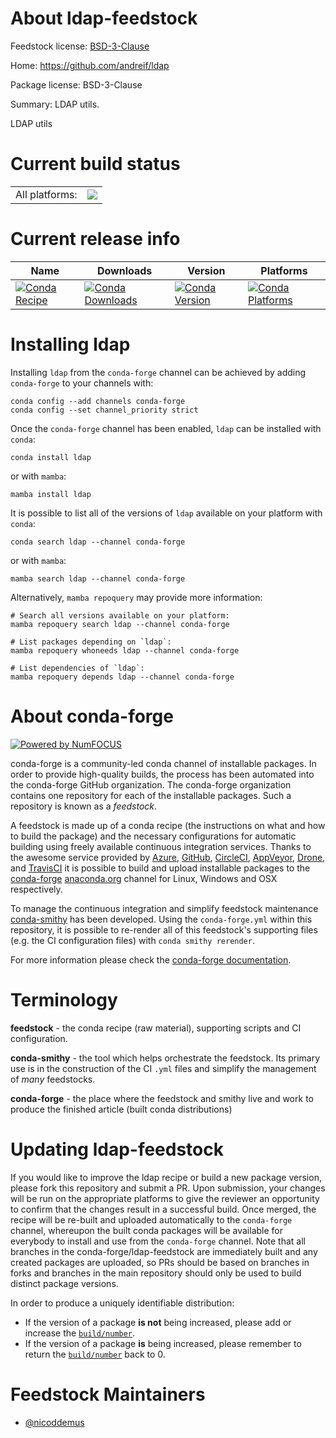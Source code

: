 About ldap-feedstock
====================

Feedstock license: [BSD-3-Clause](https://github.com/conda-forge/ldap-feedstock/blob/main/LICENSE.txt)

Home: https://github.com/andreif/ldap

Package license: BSD-3-Clause

Summary: LDAP utils.

LDAP utils

Current build status
====================


<table><tr><td>All platforms:</td>
    <td>
      <a href="https://dev.azure.com/conda-forge/feedstock-builds/_build/latest?definitionId=5188&branchName=main">
        <img src="https://dev.azure.com/conda-forge/feedstock-builds/_apis/build/status/ldap-feedstock?branchName=main">
      </a>
    </td>
  </tr>
</table>

Current release info
====================

| Name | Downloads | Version | Platforms |
| --- | --- | --- | --- |
| [![Conda Recipe](https://img.shields.io/badge/recipe-ldap-green.svg)](https://anaconda.org/conda-forge/ldap) | [![Conda Downloads](https://img.shields.io/conda/dn/conda-forge/ldap.svg)](https://anaconda.org/conda-forge/ldap) | [![Conda Version](https://img.shields.io/conda/vn/conda-forge/ldap.svg)](https://anaconda.org/conda-forge/ldap) | [![Conda Platforms](https://img.shields.io/conda/pn/conda-forge/ldap.svg)](https://anaconda.org/conda-forge/ldap) |

Installing ldap
===============

Installing `ldap` from the `conda-forge` channel can be achieved by adding `conda-forge` to your channels with:

```
conda config --add channels conda-forge
conda config --set channel_priority strict
```

Once the `conda-forge` channel has been enabled, `ldap` can be installed with `conda`:

```
conda install ldap
```

or with `mamba`:

```
mamba install ldap
```

It is possible to list all of the versions of `ldap` available on your platform with `conda`:

```
conda search ldap --channel conda-forge
```

or with `mamba`:

```
mamba search ldap --channel conda-forge
```

Alternatively, `mamba repoquery` may provide more information:

```
# Search all versions available on your platform:
mamba repoquery search ldap --channel conda-forge

# List packages depending on `ldap`:
mamba repoquery whoneeds ldap --channel conda-forge

# List dependencies of `ldap`:
mamba repoquery depends ldap --channel conda-forge
```


About conda-forge
=================

[![Powered by
NumFOCUS](https://img.shields.io/badge/powered%20by-NumFOCUS-orange.svg?style=flat&colorA=E1523D&colorB=007D8A)](https://numfocus.org)

conda-forge is a community-led conda channel of installable packages.
In order to provide high-quality builds, the process has been automated into the
conda-forge GitHub organization. The conda-forge organization contains one repository
for each of the installable packages. Such a repository is known as a *feedstock*.

A feedstock is made up of a conda recipe (the instructions on what and how to build
the package) and the necessary configurations for automatic building using freely
available continuous integration services. Thanks to the awesome service provided by
[Azure](https://azure.microsoft.com/en-us/services/devops/), [GitHub](https://github.com/),
[CircleCI](https://circleci.com/), [AppVeyor](https://www.appveyor.com/),
[Drone](https://cloud.drone.io/welcome), and [TravisCI](https://travis-ci.com/)
it is possible to build and upload installable packages to the
[conda-forge](https://anaconda.org/conda-forge) [anaconda.org](https://anaconda.org/)
channel for Linux, Windows and OSX respectively.

To manage the continuous integration and simplify feedstock maintenance
[conda-smithy](https://github.com/conda-forge/conda-smithy) has been developed.
Using the ``conda-forge.yml`` within this repository, it is possible to re-render all of
this feedstock's supporting files (e.g. the CI configuration files) with ``conda smithy rerender``.

For more information please check the [conda-forge documentation](https://conda-forge.org/docs/).

Terminology
===========

**feedstock** - the conda recipe (raw material), supporting scripts and CI configuration.

**conda-smithy** - the tool which helps orchestrate the feedstock.
                   Its primary use is in the construction of the CI ``.yml`` files
                   and simplify the management of *many* feedstocks.

**conda-forge** - the place where the feedstock and smithy live and work to
                  produce the finished article (built conda distributions)


Updating ldap-feedstock
=======================

If you would like to improve the ldap recipe or build a new
package version, please fork this repository and submit a PR. Upon submission,
your changes will be run on the appropriate platforms to give the reviewer an
opportunity to confirm that the changes result in a successful build. Once
merged, the recipe will be re-built and uploaded automatically to the
`conda-forge` channel, whereupon the built conda packages will be available for
everybody to install and use from the `conda-forge` channel.
Note that all branches in the conda-forge/ldap-feedstock are
immediately built and any created packages are uploaded, so PRs should be based
on branches in forks and branches in the main repository should only be used to
build distinct package versions.

In order to produce a uniquely identifiable distribution:
 * If the version of a package **is not** being increased, please add or increase
   the [``build/number``](https://docs.conda.io/projects/conda-build/en/latest/resources/define-metadata.html#build-number-and-string).
 * If the version of a package **is** being increased, please remember to return
   the [``build/number``](https://docs.conda.io/projects/conda-build/en/latest/resources/define-metadata.html#build-number-and-string)
   back to 0.

Feedstock Maintainers
=====================

* [@nicoddemus](https://github.com/nicoddemus/)

